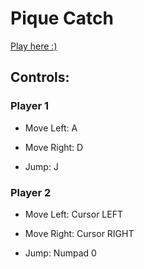 # Pique Catch

[Play here :)](https://game-devs.github.io/pique-catch/)

## Controls:

### Player 1
- Move Left: A

- Move Right: D

- Jump: J

### Player 2

- Move Left: Cursor LEFT

- Move Right: Cursor RIGHT

- Jump: Numpad 0

